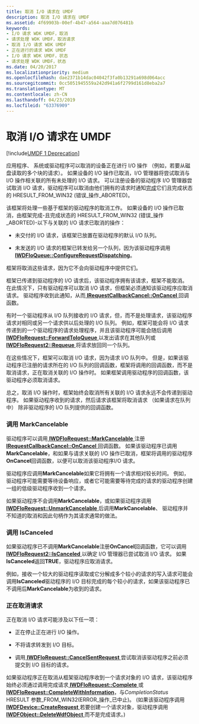 ```yaml
---
title: 取消 I/O 请求在 UMDF
description: 取消 I/O 请求在 UMDF
ms.assetid: 4f69903b-00ef-4b47-a564-aaa7d076481b
keywords:
- I/O 请求 WDK UMDF，取消
- 请求处理 WDK UMDF，取消请求
- 取消 I/O 请求 WDK UMDF
- 正在进行的请求 WDK UMDF
- I/O 请求 WDK UMDF，状态
- 请求处理 WDK UMDF，状态
ms.date: 04/20/2017
ms.localizationpriority: medium
ms.openlocfilehash: dae2371b14dac04042f3fa0b13291a698d064acc
ms.sourcegitcommit: 0cc5051945559a242d941a6f2799d161d8eba2a7
ms.translationtype: MT
ms.contentlocale: zh-CN
ms.lasthandoff: 04/23/2019
ms.locfileid: "63376909"
---
```

# <a name="canceling-io-requests-in-umdf"></a>取消 I/O 请求在 UMDF


[!include[UMDF 1 Deprecation](../umdf-1-deprecation.md)]

应用程序、 系统或驱动程序可以取消的设备正在进行 I/O 操作 （例如，若要从磁盘读取的多个块的请求）。 如果设备的 I/O 操作已取消，I/O 管理器将尝试取消与 I/O 操作相关联的所有未处理的 I/O 请求。 可以注册设备的驱动程序 I/O 管理器尝试取消 I/O 请求，驱动程序可以取消由他们拥有的请求时通知[完成](completing-i-o-requests.md)它们且完成状态的 HRESULT\_FROM\_WIN32 (错误\_操作\_ABORTED)。

该框架将处理一些基于框架的驱动程序的取消工作。 如果设备的 I/O 操作已取消，由框架完成-且完成状态的 HRESULT\_FROM\_WIN32 (错误\_操作\_ABORTED)-以下与关联的 I/O 请求已取消的操作：

-   未交付的 I/O 请求，该框架已放置在驱动程序的默认 I/O 队列。

-   未发送的 I/O 请求的框架已转发给另一个队列，因为该驱动程序调用[ **IWDFIoQueue::ConfigureRequestDispatching**](https://msdn.microsoft.com/library/windows/hardware/ff558946)。

框架将取消这些请求，因为它不会向驱动程序中提供它们。

框架已传递到驱动程序的 I/O 请求后，该驱动程序拥有该请求，框架不能取消。 在此情况下，只有驱动程序可以取消 I/O 请求，但框架必须通知该驱动程序应取消请求。 驱动程序收到此通知，从而[ **IRequestCallbackCancel::OnCancel** ](https://msdn.microsoft.com/library/windows/hardware/ff556903)回调函数。

有时一个驱动程序从 I/O 队列接收的 I/O 请求，但，而不是处理请求，该驱动程序请求对相同或另一个请求供以后处理的 I/O 队列。 例如，框架可能会将 I/O 请求传递到的一个驱动程序的请求处理程序，并且该驱动程序可能会随后调用[ **IWDFIoRequest::ForwardToIoQueue** ](https://msdn.microsoft.com/library/windows/hardware/ff559081)以发出请求在其他队列或[ **IWDFIoRequest2::Requeue** ](https://msdn.microsoft.com/library/windows/hardware/ff559028)将请求放回同一个队列。

在这些情况下，框架可以取消 I/O 请求，因为请求 I/O 队列中。 但是，如果该驱动程序已注册的请求所在的 I/O 队列的回调函数，框架将调用的回调函数，而不是取消请求，正在取消关联的 I/O 操作时。 如果框架调用驱动程序的回调函数，该驱动程序必须取消请求。

总之，取消 I/O 操作时，框架始终会取消所有关联的 I/O 请求永远不会传递到驱动程序。 如果驱动程序收到的请求，然后请求该框架将取消请求 （如果请求在队列中） 除非驱动程序的 I/O 队列提供的回调函数。

### <a name="calling-markcancelable"></a>调用 MarkCancelable

驱动程序可以调用[ **IWDFIoRequest::MarkCancelable** ](https://msdn.microsoft.com/library/windows/hardware/ff559146)注册[ **IRequestCallbackCancel::OnCancel** ](https://msdn.microsoft.com/library/windows/hardware/ff556903)回调函数。 如果该驱动程序已调用**MarkCancelable**，和如果与请求关联的 I/O 操作已取消，框架将调用的驱动程序**OnCancel**回调函数，以便可以取消该驱动程序I/O 请求。

驱动程序应调用**MarkCancelable**如果它将拥有一个请求相对较长时间。 例如，驱动程序可能需要等待设备响应，或者它可能需要等待完成的请求的驱动程序创建一组的低级驱动程序收到一个请求。

如果驱动程序不会调用**MarkCancelable**，或如果驱动程序调用[ **IWDFIoRequest::UnmarkCancelable** ](https://msdn.microsoft.com/library/windows/hardware/ff559163)后调用**MarkCancelable**、 驱动程序并不知道的取消和因此句柄作为其请求通常的做法。

### <a name="calling-iscanceled"></a>调用 IsCanceled

如果驱动程序已不调用**MarkCancelable**注册**OnCancel**回调函数，它可以调用[ **IWDFIoRequest2::IsCanceled** ](https://msdn.microsoft.com/library/windows/hardware/ff559018)以确定 I/O 管理器已尝试取消 I/O 请求。 如果**IsCanceled**返回**TRUE**，驱动程序应取消请求。

例如，接收一个较大的驱动程序读取或它分解成多个较小的请求的写入请求可能会调用**IsCanceled**驱动程序的 I/O 目标完成的每个较小的请求，如果该驱动程序已不调用后**MarkCancelable**为收到的请求。

### <a name="canceling-the-request"></a>正在取消请求

正在取消 I/O 请求可能涉及以下任一项：

-   正在停止正在进行 I/O 操作。

-   不将请求转发到 I/O 目标。

-   调用[ **IWDFIoRequest::CancelSentRequest** ](https://msdn.microsoft.com/library/windows/hardware/ff559067)尝试取消该驱动程序之前必须提交到 I/O 目标的请求。

如果驱动程序正在取消从框架驱动程序收到一个请求对象的 I/O 请求，该驱动程序始终必须通过调用完成请求[ **IWDFIoRequest::Complete** ](https://msdn.microsoft.com/library/windows/hardware/ff559070)或[ **IWDFIoRequest::CompleteWithInformation**](https://msdn.microsoft.com/library/windows/hardware/ff559074)，与*CompletionStatus* HRESULT 参数\_FROM\_WIN32(ERROR\_操作\_已中止)。 (如果该驱动程序调用[ **IWDFDevice::CreateRequest** ](https://msdn.microsoft.com/library/windows/hardware/ff557021)若要创建一个请求对象，驱动程序调用[ **IWDFObject::DeleteWdfObject** ](https://msdn.microsoft.com/library/windows/hardware/ff560210)而不是完成请求。)

 

 





